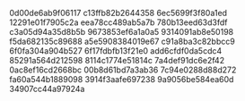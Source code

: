 0d00de6ab9f06117
c13ffb82b2644358
6ec5699f3f80a1ed
12291e01f7905c2a
eea78cc489ab5a7b
780b13eed63d3fdf
c3a05d94a35d8b5b
9673853ef6a1a0a5
9314091ab8e50198
f5da682135c89688
a5e5908384019e67
c91a8ba3c82bbcc9
6f0fa304a904b527
6f17fdbfb13f21e0
add6cfdf0da5cdc4
85291a564d212598
8114c1774e51814c
7a4def91dc6e2f42
0ac8ef16cd2668bc
00b8d61bd7a3ab36
7c94e0288d88d272
fa60a544b1889098
3914f3aafe697238
9a9056be584ea60d
34907cc44a97924a
